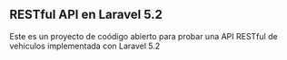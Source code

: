 ## RESTful API en Laravel 5.2

Este es un proyecto de coódigo abierto para probar una API RESTful de vehiculos implementada con Laravel 5.2
